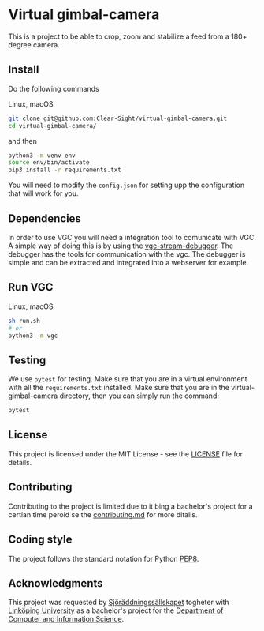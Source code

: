 # Virtual gimbal-camera

This is a  project to be able to crop, zoom and stabilize a feed from a 180+ degree camera.


## Install

Do the following commands

Linux, macOS
```bash
git clone git@github.com:Clear-Sight/virtual-gimbal-camera.git
cd virtual-gimbal-camera/
```
and then
```bash
python3 -m venv env
source env/bin/activate
pip3 install -r requirements.txt
```
You will need to modify the `config.json` for setting upp the configuration that will work for you. 

## Dependencies

In order to use VGC you will need a integration tool to comunicate with VGC. 
A simple way of doing this is by using the [vgc-stream-debugger](https://github.com/Clear-Sight/vgc-stream-debugger). 
The debugger has the tools for communication with the vgc. The debugger is simple and can be extracted and integrated into a webserver for example.

## Run VGC

Linux, macOS
```bash
sh run.sh
# or 
python3 -m vgc
```

## Testing 
We use `pytest` for testing. Make sure that you are in a virtual environment with all the `requirements.txt` installed. Make sure that you are in the virtual-gimbal-camera directory, then you can simply run the command: 
```bash
pytest
```

## License
This project is licensed under the MIT License - see the [LICENSE](https://github.com/Clear-Sight/virtual-gimbal-camera/blob/development/README.md) file for details.

## Contributing
Contributing to the project is limited due to it bing a bachelor's project for a certian time peroid se the [contributing.md](https://github.com/Clear-Sight/drone-feed-cropping/blob/development/.github/contributing.md) for more ditalis. 

## Coding style 
The project follows the standard notation for Python [PEP8](https://pep8.org/).

## Acknowledgments
This project was requested by [Sjöräddningssällskapet](https://www.sjoraddning.se/) togheter with [Linköping University](https://liu.se/) as a bachelor's project for the [Department of Computer and Information Science](https://www.ida.liu.se/). 
